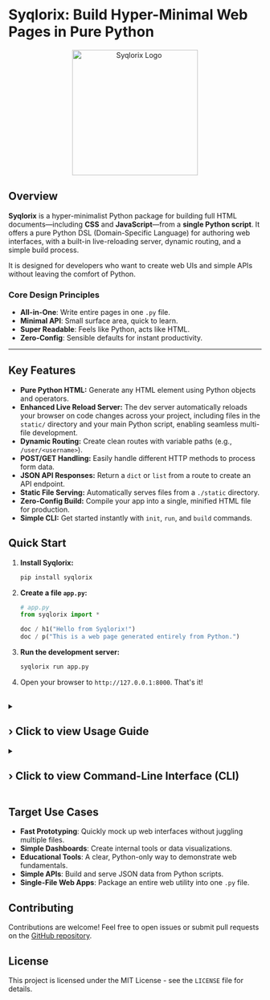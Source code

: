 # Syqlorix: Build Hyper-Minimal Web Pages in Pure Python

<p align="center">
  <img src="https://raw.githubusercontent.com/Syqlorix/Syqlorix/main/syqlorix-logo.svg" alt="Syqlorix Logo" width="250"/>
</p>

## Overview

**Syqlorix** is a hyper-minimalist Python package for building full HTML documents—including **CSS** and **JavaScript**—from a **single Python script**. It offers a pure Python DSL (Domain-Specific Language) for authoring web interfaces, with a built-in live-reloading server, dynamic routing, and a simple build process.

It is designed for developers who want to create web UIs and simple APIs without leaving the comfort of Python.

### Core Design Principles

*   **All-in-One**: Write entire pages in one `.py` file.
*   **Minimal API**: Small surface area, quick to learn.
*   **Super Readable**: Feels like Python, acts like HTML.
*   **Zero-Config**: Sensible defaults for instant productivity.

---

## Key Features

*   **Pure Python HTML:** Generate any HTML element using Python objects and operators.
*   **Enhanced Live Reload Server:** The dev server automatically reloads your browser on code changes across your project, including files in the `static/` directory and your main Python script, enabling seamless multi-file development.
*   **Dynamic Routing:** Create clean routes with variable paths (e.g., `/user/<username>`).
*   **POST/GET Handling:** Easily handle different HTTP methods to process form data.
*   **JSON API Responses:** Return a `dict` or `list` from a route to create an API endpoint.
*   **Static File Serving:** Automatically serves files from a `./static` directory.
*   **Zero-Config Build:** Compile your app into a single, minified HTML file for production.
*   **Simple CLI:** Get started instantly with `init`, `run`, and `build` commands.

## Quick Start

1.  **Install Syqlorix:**
    ```bash
    pip install syqlorix
    ```

2.  **Create a file `app.py`:**
    ```python
    # app.py
    from syqlorix import *

    doc / h1("Hello from Syqlorix!")
    doc / p("This is a web page generated entirely from Python.")
    ```

3.  **Run the development server:**
    ```bash
    syqlorix run app.py
    ```

4.  Open your browser to `http://127.0.0.1:8000`. That's it!

<br/>

<details>
  <summary><h2><strong>› Click to view Usage Guide</strong></h2></summary>

### Serving Static Files

Create a folder named `static` in your project directory. Any files inside it (e.g., `static/logo.png`, `static/custom.css`) will be served automatically from the root URL path.

```python
# Reference a static file in your code
doc / img(src="/logo.png", alt="My Logo")
doc / link(rel="stylesheet", href="/custom.css")
```

*Changes to any files within the `static` directory (e.g., `custom.css`, `logo.png`) will automatically trigger a live reload in your browser.*

### Dynamic Routing

Define routes with variable sections using `<var_name>` syntax. The captured values are available in `request.path_params`.

```python
@doc.route('/user/<username>')
def user_profile(request):
    username = request.path_params.get('username', 'Guest')
    return h1(f"Hello, {username}!")
```

### Handling Forms & POST Requests

Specify which HTTP methods a route accepts with the `methods` argument. The `request` object contains `form_data` for form submissions.

```python
@doc.route('/message', methods=['GET', 'POST'])
def message_form(request):
    if request.method == 'POST':
        user_message = request.form_data.get('message', 'nothing')
        return h1(f"You sent: '{user_message}'")
    
    # On GET request, show the form
    return form(
        input_(type="text", name="message"), # Use input_ to avoid conflict
        button("Submit"),
        method="POST"
    )
```

### Returning JSON for APIs

Simply return a Python dictionary or list from a route to create a JSON API. Syqlorix automatically sets the correct `Content-Type` header.

```python
@doc.route('/api/health')
def health_check(request):
    return {"status": "ok", "method": request.method}
```

</details>

<details>
  <summary><h2><strong>› Click to view Command-Line Interface (CLI)</strong></h2></summary>

Syqlorix comes with a simple and powerful CLI.

*   #### `syqlorix init [filename]`
    Creates a new project file with a helpful template to get you started. Automatically ensures the filename ends with `.py` (e.g., `syqlorix init my_app` creates `my_app.py`, `syqlorix init page.html` creates `page.html.py`). Defaults to `app.py`.
    ```bash
    syqlorix init my_cool_app
    ```
    (This will create `my_cool_app.py`)

*   #### `syqlorix run <file>`
    Runs the live-reloading development server. It will automatically find an open port if the default is busy.
    *   `--port <number>`: Specify a starting port (defaults to 8000).
    *   `--no-reload`: Disable the live-reload feature.
    ```bash
    syqlorix run app.py --port 8080
    ```

*   #### `syqlorix build <file>`
    Builds a single, static HTML file from your script's default state. This command does not execute routes.
    *   `--output <filename>` or `-o <filename>`: Set the output file name.
    *   `--minify`: Minifies the HTML and any inline CSS/JS for production.
    ```bash
    syqlorix build main.py -o index.html --minify
    ```

</details>

## Target Use Cases

*   **Fast Prototyping**: Quickly mock up web interfaces without juggling multiple files.
*   **Simple Dashboards**: Create internal tools or data visualizations.
*   **Educational Tools**: A clear, Python-only way to demonstrate web fundamentals.
*   **Simple APIs**: Build and serve JSON data from Python scripts.
*   **Single-File Web Apps**: Package an entire web utility into one `.py` file.

## Contributing

Contributions are welcome! Feel free to open issues or submit pull requests on the [GitHub repository](https://github.com/Syqlorix/Syqlorix).

## License

This project is licensed under the MIT License - see the `LICENSE` file for details.
